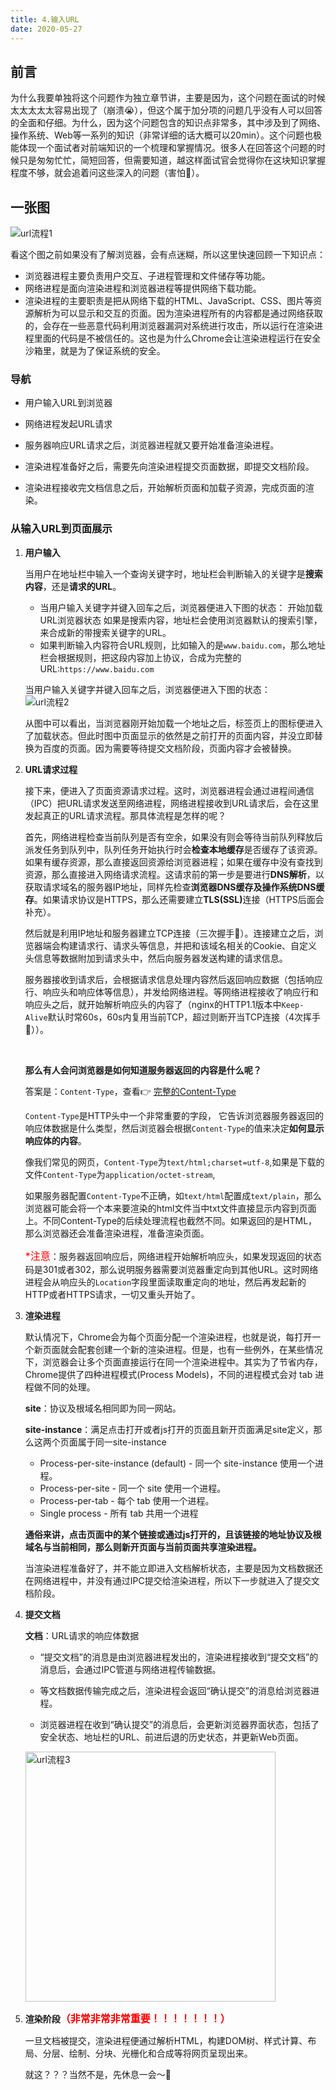```yaml
---
title: 4.输入URL
date: 2020-05-27
---
```


## 前言

为什么我要单独将这个问题作为独立章节讲，主要是因为，这个问题在面试的时候太太太太太容易出现了（崩溃😭），但这个属于加分项的问题几乎没有人可以回答的全面和仔细。为什么，因为这个问题包含的知识点非常多，其中涉及到了⽹络、操作系统、Web等⼀系列的知识（非常详细的话大概可以20min）。这个问题也极能体现一个面试者对前端知识的一个梳理和掌握情况。很多人在回答这个问题的时候只是匆匆忙忙，简短回答，但需要知道，越这样面试官会觉得你在这块知识掌握程度不够，就会追着问这些深入的问题（害怕🐶）。

## 一张图

<img :src="$withBase('/image/url流程1.png')" alt="url流程1"/>

看这个图之前如果没有了解浏览器，会有点迷糊，所以这里快速回顾一下知识点：
+ 浏览器进程主要负责⽤户交互、⼦进程管理和⽂件储存等功能。
+ ⽹络进程是⾯向渲染进程和浏览器进程等提供⽹络下载功能。
+ 渲染进程的主要职责是把从⽹络下载的HTML、JavaScript、CSS、图⽚等资源解析为可以显⽰和交互的⻚⾯。因为渲染进程所有的内容都是通过⽹络获取的，会存在⼀些恶意代码利⽤浏览器漏洞对系统进⾏攻击，所以运⾏在渲染进程⾥⾯的代码是不被信任的。这也是为什么Chrome会让渲染进程运⾏在安全沙箱⾥，就是为了保证系统的安全。

### 导航

+ 用户输入URL到浏览器

+ ⽹络进程发起URL请求

+ 服务器响应URL请求之后，浏览器进程就⼜要开始准备渲染进程。

+ 渲染进程准备好之后，需要先向渲染进程提交⻚⾯数据，即提交⽂档阶段。

+ 渲染进程接收完⽂档信息之后，开始解析⻚⾯和加载⼦资源，完成⻚⾯的渲染。

### 从输⼊URL到⻚⾯展⽰

1. **用户输入**   

    当⽤户在地址栏中输⼊⼀个查询关键字时，地址栏会判断输⼊的关键字是**搜索内容**，还是**请求的URL**。
    + 当⽤户输⼊关键字并键⼊回⻋之后，浏览器便进⼊下图的状态： 开始加载URL浏览器状态 如果是搜索内容，地址栏会使⽤浏览器默认的搜索引擎，来合成新的带搜索关键字的URL。 
    + 如果判断输⼊内容符合URL规则，⽐如输⼊的是`www.baidu.com`，那么地址栏会根据规则，把这段内容加上协议，合成为完整的URL:`https://www.baidu.com`

    当⽤户输⼊关键字并键⼊回⻋之后，浏览器便进⼊下图的状态：
    <br />
    <img :src="$withBase('/image/url流程2.png')" alt="url流程2"/>

    从图中可以看出，当浏览器刚开始加载⼀个地址之后，标签⻚上的图标便进⼊了加载状态。但此时图中⻚⾯显⽰的依然是之前打开的⻚⾯内容，并没⽴即替换为百度的⻚⾯。因为需要等待提交⽂档阶段，⻚⾯内容才会被替换。
    
2. **URL请求过程**

    接下来，便进⼊了⻚⾯资源请求过程。这时，浏览器进程会通过进程间通信（IPC）把URL请求发送⾄⽹络进程，⽹络进程接收到URL请求后，会在这⾥发起真正的URL请求流程。那具体流程是怎样的呢？

    ⾸先，⽹络进程检查当前队列是否有空余，如果没有则会等待当前队列释放后派发任务到队列中，队列任务开始执行时会**检查本地缓存**是否缓存了该资源。如果有缓存资源，那么直接返回资源给浏览器进程；如果在缓存中没有查找到资源，那么直接进⼊⽹络请求流程。这请求前的第⼀步是要进⾏**DNS解析**，以获取请求域名的服务器IP地址，同样先检查**浏览器DNS缓存及操作系统DNS缓存**。如果请求协议是HTTPS，那么还需要建⽴<b>TLS(SSL)</b>连接（HTTPS后面会补充）。

    然后就是利⽤IP地址和服务器建⽴TCP连接（三次握手🤝）。连接建⽴之后，浏览器端会构建请求⾏、请求头等信息，并把和该域名相关的Cookie、自定义头信息等数据附加到请求头中，然后向服务器发送构建的请求信息。

    服务器接收到请求后，会根据请求信息处理内容然后返回响应数据（包括响应⾏、响应头和响应体等信息），并发给⽹络进程。等⽹络进程接收了响应⾏和响应头之后，就开始解析响应头的内容了（nginx的HTTP1.1版本中`Keep-Alive`默认时常60s，60s内复用当前TCP，超过则断开当TCP连接（4次挥手🙋））。

    <br />

    **那么有人会问浏览器是如何知道服务器返回的内容是什么呢？**

    答案是：`Content-Type`，查看👉 [完整的Content-Type](https://tool.oschina.net/commons)

    `Content-Type`是HTTP头中⼀个⾮常重要的字段， 它告诉浏览器服务器返回的响应体数据是什么类型，然后浏览器会根据`Content-Type`的值来决定**如何显⽰响应体的内容**。

    像我们常见的网页，`Content-Type`为`text/html;charset=utf-8`,如果是下载的文件`Content-Type`为`application/octet-stream`,

    如果服务器配置`Content-Type`不正确，如`text/html`配置成`text/plain`，那么浏览器可能会将一个本来要渲染的html文件当中txt文件直接显示内容到页面上。不同Content-Type的后续处理流程也截然不同。如果返回的是HTML，那么浏览器还会准备渲染进程，准备渲染页面。


    <font color=red size=3>*注意</font>：服务器返回响应后，⽹络进程开始解析响应头，如果发现返回的状态码是301或者302，那么说明服务器需要浏览器重定向到其他URL。这时⽹络进程会从响应头的`Location`字段⾥⾯读取重定向的地址，然后再发起新的HTTP或者HTTPS请求，⼀切⼜重头开始了。



3. **渲染进程**  

    默认情况下，Chrome会为每个⻚⾯分配⼀个渲染进程，也就是说，每打开⼀个新⻚⾯就会配套创建⼀个新的渲染进程。但是，也有⼀些例外，在某些情况下，浏览器会让多个⻚⾯直接运⾏在同⼀个渲染进程中。其实为了节省内存，Chrome提供了四种进程模式(Process Models)，不同的进程模式会对 tab 进程做不同的处理。  

    **site**：协议及根域名相同即为同一网站。  

    **site-instance**：满足点击打开或者js打开的页面且新开页面满足site定义，那么这两个页面属于同一site-instance   

    + Process-per-site-instance (default) - 同一个 site-instance 使用一个进程。
    + Process-per-site - 同一个 site 使用一个进程。
    + Process-per-tab - 每个 tab 使用一个进程。
    + Single process - 所有 tab 共用一个进程


    **通俗来讲，点击页面中的某个链接或通过js打开的，且该链接的地址协议及根域名与当前相同，那么则新开页面与当前页面共享渲染进程。**  

    当渲染进程准备好了，并不能⽴即进⼊⽂档解析状态，主要是因为⽂档数据还在⽹络进程中，并没有通过IPC提交给渲染进程，所以下⼀步就进⼊了提交⽂档阶段。  

4. **提交⽂档**  

    **⽂档**：URL请求的响应体数据   

    + “提交⽂档”的消息是由浏览器进程发出的，渲染进程接收到“提交⽂档”的消息后，会通过IPC管道与⽹络进程传输数据。

    + 等⽂档数据传输完成之后，渲染进程会返回“确认提交”的消息给浏览器进程。

    + 浏览器进程在收到“确认提交”的消息后，会更新浏览器界⾯状态，包括了安全状态、地址栏的URL、前进后退的历史状态，并更新Web⻚⾯。

    <img :src="$withBase('/image/url流程3.png')" alt="url流程3" height="400"/>   

5. **渲染阶段<font color=red size=3>（非常非常非常重要！！！！！！！）</font>**   

    ⼀旦⽂档被提交，渲染进程便通过解析HTML，构建DOM树、样式计算、布局、分层、绘制、分块、光栅化和合成等将网页呈现出来。

    就这？？？当然不是，先休息一会～🐶




